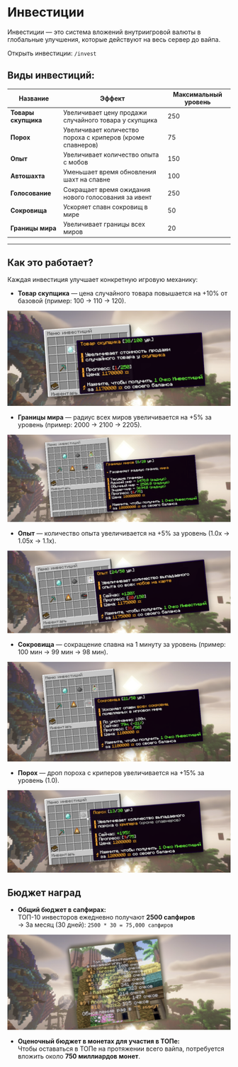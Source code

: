 # Инвестиции

Инвестиции — это система вложений внутриигровой валюты в глобальные улучшения, которые действуют на весь сервер до вайпа.

Открыть инвестиции: `/invest`


## Виды инвестиций:

| Название         | Эффект                                                                 | Максимальный уровень |
|------------------|------------------------------------------------------------------------|-----------------------|
| **Товары скупщика** | Увеличивает цену продажи случайного товара у скупщика               | 250                   |
| **Порох**           | Увеличивает количество пороха с криперов (кроме спавнеров)          | 75                    |
| **Опыт**            | Увеличивает количество опыта с мобов                                | 150                   |
| **Автошахта**       | Уменьшает время обновления шахт на спавне                           | 100                   |
| **Голосование**     | Сокращает время ожидания нового голосования за ивент                | 250                   |
| **Сокровища**       | Ускоряет спавн сокровищ в мире                                      | 50                    |
| **Границы мира**    | Увеличивает границы всех миров                                      | 20                    |

---

## Как это работает?

Каждая инвестиция улучшает конкретную игровую механику:

- **Товар скупщика** — цена случайного товара повышается на +10% от базовой (пример: 100 → 110 → 120).

![Товар скупщика](./assets/tovar.png)

- **Границы мира** — радиус всех миров увеличивается на +5% за уровень (пример: 2000 → 2100 → 2205).

![Границы мира](./assets/gran.png)

- **Опыт** — количество опыта увеличивается на +5% за уровень (1.0x → 1.05x → 1.1x).

![Опыт](./assets/opit.png)

- **Сокровища** — сокращение спавна на 1 минуту за уровень (пример: 100 мин → 99 мин → 98 мин).

![Сокровища](./assets/sokr.png)

- **Порох** — дроп пороха с криперов увеличивается на +15% за уровень (1.0).

![Порох](./assets/poroh.png)

  ## Бюджет наград

- **Общий бюджет в сапфирах:**  
  ТОП-10 инвесторов ежедневно получают **2500 сапфиров**  
  → За месяц (30 дней): `2500 * 30 = 75,000 сапфиров`

![Топ](./assets/top.png)

- **Оценочный бюджет в монетах для участия в ТОПе:**  
  Чтобы оставаться в ТОПе на протяжении всего вайпа, потребуется вложить около **750 миллиардов монет**.

